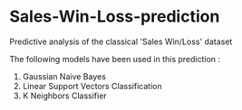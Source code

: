 # Sales-Win-Loss-prediction
Predictive analysis of the classical 'Sales Win/Loss' dataset

The following models have been used in this prediction :

1) Gaussian Naive Bayes
2) Linear Support Vectors Classification
3) K Neighbors Classifier
